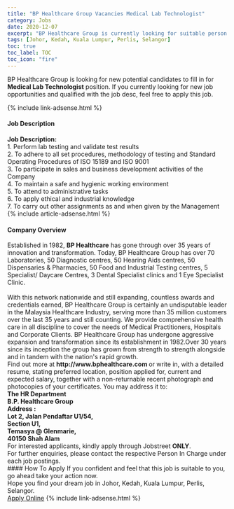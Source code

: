```yaml
---
title: "BP Healthcare Group Vacancies Medical Lab Technologist" 
category: Jobs 
date: 2020-12-07 
excerpt: "BP Healthcare Group is currently looking for suitable person to fill in the Medical Lab Technologist which positioned at Johor, Kedah, Kuala Lumpur, Perlis, Selangor" 
tags: [Johor, Kedah, Kuala Lumpur, Perlis, Selangor] 
toc: true 
toc_label: TOC 
toc_icon: "fire" 
--- 
```


<p>BP Healthcare Group is looking for new potential candidates to fill in for <b>Medical Lab Technologist</b> position. If you currently looking for new job opportunities and qualified with the job desc, feel free to apply this job.
</p>{% include link-adsense.html %} 
<div><div><div><h4>Job Description</h4></div></div><div><div><span><div><div><strong>Job Description:</strong></div><div>1. Perform lab testing and validate test results<br>2. To adhere to all set procedures, methodology of testing and Standard Operating Procedures of ISO 15189 and ISO 9001<br>3. To participate in sales and business development activities of the Company<br>4. To maintain a safe and hygienic working environment<br>5. To attend to administrative tasks<br>6. To apply ethical and industrial knowledge<br>7. To carry out other assignments as and when given by the Management</div></div></span></div></div></div> 
{% include article-adsense.html %} 
<div><div><div><h4>Company Overview</h4></div></div><div><div><span><div><div>
	Established in 1982, <strong>BP Healthcare</strong> has gone through over 35 years of innovation and transformation. Today, BP Healthcare Group has over 70 Laboratories, 50 Diagnostic centres, 50 Hearing Aids centres, 50 Dispensaries &amp; Pharmacies, 50 Food and Industrial Testing centres, 5 Specialist/ Daycare Centres, 3 Dental Specialist clinics and 1 Eye Specialist Clinic.</div>
<div>
<br>
	With this network nationwide and still expanding, countless awards and credentials earned, BP Healthcare Group is certainly an undisputable leader in the Malaysia Healthcare Industry, serving more than 35 million customers over the last 35 years and still counting. We provide comprehensive health care in all discipline to cover the needs of Medical Practitioners, Hospitals and Corporate Clients. BP Healthcare Group has undergone aggressive expansion and transformation since its establishment in 1982.Over 30 years since its inception the group has grown from strength to strength alongside and in tandem with the nation's rapid growth.&#160;</div>
<div>
<div>
		Find out more at <strong>http://www.bphealthcare.com&#160;</strong>or write in, with a detailed resume, stating preferred location, position applied for, current and expected salary, together with a non-returnable recent photograph and photocopies of your certificates. You may address it to:</div>
<div>
<strong>The HR Department<br>
		B.P. Healthcare Group<br>
		Address :&#160;</strong></div>
<div>
<strong>Lot 2, Jalan Pendaftar U1/54,</strong></div>
<div>
<strong>Section U1,</strong></div>
<div>
<strong>Temasya @ Glenmarie,</strong></div>
<div>
<strong>40150 Shah Alam</strong></div>
<div>
		For interested applicants, kindly apply through Jobstreet <strong>ONLY</strong>.&#160;</div>
<div>
		For further enquiries, please contact the respective Person In Charge under each job postings.&#160;</div>
</div></div></span></div></div></div> 
#### How To Apply 
If you confident and feel that this job is suitable to you, go ahead take your action now. <br/> 
Hope you find your dream job in Johor, Kedah, Kuala Lumpur, Perlis, Selangor. <br/> 
<a href="https://www.jobstreet.com.my/en/job/medical-lab-technologist-4438638?jobId=jobstreet-my-job-4438638&sectionRank=10&token=0~3d9f6087-e7d7-4dfc-aeb9-64050daf1723&fr=SRP%20View%20In%20New%20Ta" class="btn btn--info" target="_blank" rel="nofollow noopenner">Apply Online</a> 
{% include link-adsense.html %} 